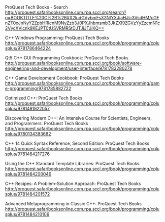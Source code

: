 ProQuest Tech Books - Search
 http://proquest.safaribooksonline.com.rpa.sccl.org/search?q=BOOKTITLE%20C%2B%2B#X2ludGVybmFsX3NlYXJjaHJlc3VsdHM/cGFnZT0xJnNyY2ZpbHRlcnM9NyZzb3J0PXJhbmsmb3JkZXI9ZGVzYyZzcmN1c2VycXVlcnk9KEJPT0tUSVRMRStDJTJiJTJiKQ==

C++ Windows Programming: ProQuest Tech Books
 http://proquest.safaribooksonline.com.rpa.sccl.org/book/programming/cplusplus/9781786464224


Qt5 C++ GUI Programming Cookbook: ProQuest Tech Books
 http://proquest.safaribooksonline.com.rpa.sccl.org/book/software-engineering-and-development/user-interface/9781783280278

C++ Game Development Cookbook: ProQuest Tech Books
 http://proquest.safaribooksonline.com.rpa.sccl.org/book/programming/game-programming/9781785882722

Optimized C++: ProQuest Tech Books
 http://proquest.safaribooksonline.com.rpa.sccl.org/book/programming/cplusplus/9781491922057

Discovering Modern C++: An Intensive Course for Scientists, Engineers, and Programmers: ProQuest Tech Books
 http://proquest.safaribooksonline.com.rpa.sccl.org/book/programming/cplusplus/9780134383682

C++ 14 Quick Syntax Reference, Second Edition: ProQuest Tech Books
 http://proquest.safaribooksonline.com.rpa.sccl.org/book/programming/cplusplus/9781484217276

Using the C++ Standard Template Libraries: ProQuest Tech Books
 http://proquest.safaribooksonline.com.rpa.sccl.org/book/programming/cplusplus/9781484200049


C++ Recipes: A Problem-Solution Approach: ProQuest Tech Books
 http://proquest.safaribooksonline.com.rpa.sccl.org/book/programming/cplusplus/9781484201572

Advanced Metaprogramming in Classic C++: ProQuest Tech Books
 http://proquest.safaribooksonline.com.rpa.sccl.org/book/programming/cplusplus/9781484210109

